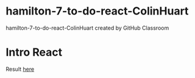 # hamilton-7-to-do-react-ColinHuart
hamilton-7-to-do-react-ColinHuart created by GitHub Classroom


# Intro React

 Result [here](guileless-blini-ab734b.netlify.app)
